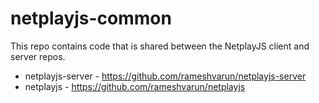 # netplayjs-common

This repo contains code that is shared between the NetplayJS client and server repos.

- netplayjs-server - https://github.com/rameshvarun/netplayjs-server
- netplayjs - https://github.com/rameshvarun/netplayjs
